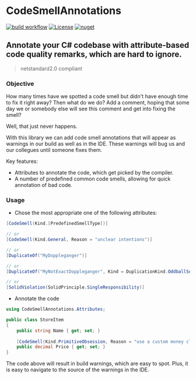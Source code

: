 ﻿# CodeSmellAnnotations

[![build workflow](https://github.com/rsvilenov/CodeSmellAnnotations/actions/workflows/dotnet.yml/badge.svg)](https://github.com/rsvilenov/CodeSmellAnnotations/actions/workflows/dotnet.yml) 
[![License](https://img.shields.io/badge/License-Apache%202.0-blue.svg)](https://opensource.org/licenses/Apache-2.0)
[![nuget](https://img.shields.io/nuget/v/CodeSmellAnnotations)](https://www.nuget.org/packages/CodeSmellAnnotations)

## Annotate your C# codebase with attribute-based code quality remarks, which are hard to ignore.

> netstandard2.0 compliant



### Objective

How many times have we spotted a code smell but didn't have enough time to fix it right away?
Then what do we do? Add a comment, hoping that some day we or somebody else will see this comment and get into fixing the smell? 

Well, that just never happens.

With this library we can add code smell annotations that will appear as warnings in our build as well as in the IDE.
These warnings will bug us and our collegues until someone fixes them.

Key features:
  * Attributes to annotate the code, which get picked by the compiler.
  * A number of predefined common code smells, allowing for quick annotation of bad code.

### Usage

* Chose the most appropriate one of the following attributes:

```csharp
[CodeSmell(Kind.[PredefinedSmellType])]

// or
[CodeSmell(Kind.General, Reason = "unclear intentions")]

// or
[DuplicateOf("MyDoppleganger")]

// or
[DuplicateOf("MyNotExactDoppleganger", Kind = DuplicationKind.OddballSolution)]

// or
[SolidViolation(SolidPrinciple.SingleResponsibility)]
```

* Annotate the code
```csharp
using CodeSmellAnnotations.Attributes;

public class StoreItem
{
    public string Name { get; set; }
    
    [CodeSmell(Kind.PrimitiveObsession, Reason = "use a custom money class with currency info")]
    public decimal Price { get; set; }
}
```

The code above will result in build warnings, which are easy to spot. Plus, it is easy to navigate to the source of the warnings in the IDE.